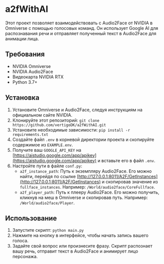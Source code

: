 # a2fWithAI

Этот проект позволяет взаимодействовать с Audio2Face от NVIDIA в Omniverse с помощью голосовых команд.  Он использует Google AI для распознавания речи и отправляет полученный текст в Audio2Face для анимации лица.

## Требования

* NVIDIA Omniverse
* NVIDIA Audio2Face
* Видеокарта NVIDIA RTX
* Python 3.7+

## Установка

1. Установите Omniverse и Audio2Face, следуя инструкциям на официальном сайте NVIDIA.
2. Клонируйте этот репозиторий: `git clone https://github.com/vertigoDK/a2fWithAI.git`
3. Установите необходимые зависимости: `pip install -r requirements.txt`
4. Создайте файл `.env` в корневой директории проекта и скопируйте содержимое из `EXAMPLE.env`.
5. Получите ваш `GOOGLE_API_KEY` на [https://aistudio.google.com/app/apikey](https://aistudio.google.com/app/apikey) и вставьте его в файл `.env`.
6. Настройте пути в файле `conf.py`:
    * `a2f_instance_path`: Путь к экземпляру Audio2Face.  Его можно найти, перейдя по ссылке [http://127.0.0.1:8011/A2F/GetInstances](http://127.0.0.1:8011/A2F/GetInstances) и скопировав значение из `fullface_instances`.  Например: `/World/audio2face/CoreFullface`.
    * `a2f_player_path`: Путь к плееру Audio2Face.  Его можно получить, кликнув на меш в Omniverse и скопировав путь. Например: `/World/audio2face/Player`.

## Использование

1. Запустите скрипт: `python main.py`
2. Нажмите на кнопку в интерфейсе, чтобы начать запись вашего голоса.
3. Задайте свой вопрос или произнесите фразу.  Скрипт распознает вашу речь, отправит текст в Audio2Face и анимирует лицо персонажа.
